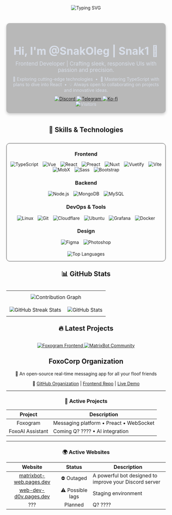 <!-- Animated Welcome Banner -->
<p align="center">
  <img src="https://readme-typing-svg.demolab.com?font=Jersey+20&size=50&duration=3000&pause=5000&color=F74936&center=true&vCenter=true&random=true&width=435&separator=%3C&lines=Welcome+to+my+profile%3CNice+to+meet+you" alt="Typing SVG" />
</p>

<div style="max-width: 900px; margin: 40px auto; background: rgba(24, 24, 24, 0.30); color: #D8DEE9; border-radius: 10px; padding: 20px; box-shadow: 0 4px 8px rgba(0,0,0,0.2); display: flex; flex-direction: column; align-items: center; text-align: center;">
  <div style="width: 100%;">
    <h1 style="font-size:2.4em; margin-bottom: 10px;">Hi, I'm <strong>@SnakOleg | Snak1</strong> 👋</h1>
    <p style="font-size:1.2em; margin: 10px 0;">
      Frontend Developer | Crafting sleek, responsive UIs with passion and precision.
    </p>
    <p style="font-size:1em; margin: 10px 0;">
      👀 Exploring cutting-edge technologies &nbsp;&bull;&nbsp; 🌱 Mastering TypeScript with plans to dive into React &nbsp;&bull;&nbsp; 💡 Always open to collaborating on projects and innovative ideas.
    </p>
    <!-- Socials Buttons  -->
    <a href="https://discord.com/users/468033389786824734" target="_blank">
      <img src="https://img.shields.io/badge/Discord-Snak1-7289DA?style=for-the-badge&logo=discord&logoColor=white" alt="Discord">
    </a>
    <a href="https://t.me/The_Nikeri" target="_blank">
      <img src="https://img.shields.io/badge/Telegram-@The__Nikeri-26A5E4?style=for-the-badge&logo=telegram&logoColor=white" alt="Telegram">
    </a>
    <a href="https://ko-fi.com/snakoleg" target="_blank">
      <img src="https://img.shields.io/badge/Buy me a coffee-FF5CA1?style=for-the-badge&logo=ko-fi&logoColor=white" alt="Ko-fi">
    </a>
  </div>
  <div align="center">
    <img src="https://count.getloli.com/get/@SnakOleg?theme=rule34" alt="Visitors">
  </div>
</div>


<!-- Skills Section -->
<h2 align="center">🚀 Skills & Technologies</h2>
<div align="center" style="margin-top: 30px; border: 1px solid #444; border-radius: 10px; max-width: 800px; margin-left: auto; margin-right: auto;">
  <!-- Frontend Skills -->
  <h3 style="margin-bottom: 10px;">Frontend</h3>
  <p>
    <img src="https://go-skill-icons.vercel.app/api/icons?i=ts&theme=dark" alt="TypeScript" style="margin: 0 5px;">
    <img src="https://go-skill-icons.vercel.app/api/icons?i=vue&theme=dark" alt="Vue" style="margin: 0 5px;">
    <img src="https://go-skill-icons.vercel.app/api/icons?i=react&theme=dark" alt="React" style="margin: 0 5px;">
    <img src="https://go-skill-icons.vercel.app/api/icons?i=preact&theme=dark" alt="Preact" style="margin: 0 5px;">
    <img src="https://go-skill-icons.vercel.app/api/icons?i=nuxt&theme=dark" alt="Nuxt" style="margin: 0 5px;">
    <img src="https://go-skill-icons.vercel.app/api/icons?i=vuetify&theme=dark" alt="Vuetify" style="margin: 0 5px;">
    <img src="https://go-skill-icons.vercel.app/api/icons?i=vite&theme=dark" alt="Vite" style="margin: 0 5px;">
     <img src="https://go-skill-icons.vercel.app/api/icons?i=mobx&theme=dark" alt="MobX" style="margin: 0 5px;">
    <img src="https://go-skill-icons.vercel.app/api/icons?i=sass&theme=dark" alt="Sass" style="margin: 0 5px;">
    <img src="https://go-skill-icons.vercel.app/api/icons?i=bootstrap&theme=dark" alt="Bootstrap" style="margin: 0 5px;">
  </p>
  <!-- Backend Skills -->
  <h3>Backend</h3>
  <p>
    <img src="https://go-skill-icons.vercel.app/api/icons?i=nodejs&theme=dark" alt="Node.js" style="margin: 0 5px;">
    <img src="https://go-skill-icons.vercel.app/api/icons?i=mongodb&theme=dark" alt="MongoDB" style="margin: 0 5px;">
    <img src="https://go-skill-icons.vercel.app/api/icons?i=mysql&theme=dark" alt="MySQL" style="margin: 0 5px;">
  </p>
  <!-- DevOps & Tools -->
  <h3>DevOps & Tools</h3>
  <p>
    <img src="https://go-skill-icons.vercel.app/api/icons?i=linux&theme=dark" alt="Linux" style="margin: 0 5px;">
    <img src="https://go-skill-icons.vercel.app/api/icons?i=git&theme=dark" alt="Git" style="margin: 0 5px;">
    <img src="https://go-skill-icons.vercel.app/api/icons?i=cloudflare&theme=dark" alt="Cloudflare" style="margin: 0 5px;">
    <img src="https://go-skill-icons.vercel.app/api/icons?i=ubuntu&theme=dark" alt="Ubuntu" style="margin: 0 5px;">
    <img src="https://go-skill-icons.vercel.app/api/icons?i=grafana&theme=dark" alt="Grafana" style="margin: 0 5px;">
    <img src="https://go-skill-icons.vercel.app/api/icons?i=docker&theme=dark" alt="Docker" style="margin: 0 5px;">
  </p>
  <!-- Design -->
  <h3>Design</h3>
  <p>
    <img src="https://go-skill-icons.vercel.app/api/icons?i=figma&theme=dark" alt="Figma" style="margin: 0 5px;">
    <img src="https://go-skill-icons.vercel.app/api/icons?i=photoshop&theme=dark" alt="Photoshop" style="margin: 0 5px;">
  </p>
  
  <!-- Top Languages Stats -->
  <p style="margin-top: 20px;">
    <img src="https://github-readme-stats-ten-navy-50.vercel.app/api/wakatime/?username=SnakOleg&layout=compact&card_width=700&theme=whatsapp_dark2&border_color=595959&orgs=foxocorp&langs_count=8&hide=python" alt="Top Languages">
  </p>
</div>

<!-- GitHub Stats Section -->
<h2 align="center" style="margin-top: 25px; padding-bottom: 15px">📊 GitHub Stats</h2>
<table align="center" style="border-collapse: collapse;">
  <tr>
    <td colspan="2" align="center" style="padding: 10px;">
      <img src="https://github-readme-activity-graph.vercel.app/graph?username=SnakOleg&theme=github-compact&height=450&area=true&border_color=595959" alt="Contribution Graph">
    </td>
  </tr>
  <tr>
    <td align="center" style="padding: 10px;">
      <img src="https://streak-stats.demolab.com?user=SnakOleg&theme=whatsapp-dark2" alt="GitHub Streak Stats">
    </td>
    <td align="center" style="padding: 10px;">
      <img src="https://github-readme-stats-ten-navy-50.vercel.app/api?username=snakoleg&show_icons=true&theme=whatsapp_dark2&count_private=true&include_all_commits=true" alt="GitHub Stats">
    </td>
  </tr>
</table>

<!-- Latest Projects Section -->
<h2 align="center" style="margin-top: 25px; padding-bottom: 15px">🔥 Latest Projects</h2>
<div align="center">
  <a href="https://github.com/foxocorp/foxogram-frontend">
    <img src="https://github-readme-stats-ten-navy-50.vercel.app/api/pin/?username=foxocorp&repo=foxogram-frontend&theme=whatsapp_dark2" alt="Foxogram Frontend">
  </a>
  <a href="https://github.com/foxocorp/foxomoji">
    <img src="https://github-readme-stats-ten-navy-50.vercel.app/api/pin/?username=foxocorp&repo=Foxomoji&theme=whatsapp_dark2" alt="MatrixBot Community">
  </a>
</div>

<div align="center">
  
<h2>FoxoCorp Organization</h2>
🚀 An open-source real-time messaging app for all your floof friends

🔗 [GitHub Organization](https://github.com/foxocorp) | [Frontend Repo](https://github.com/foxocorp/foxogram-frontend) | [Live Demo](https://app.foxogram.su)

---

### 📌 Active Projects

| **Project**         | **Description**                         |
|:-------------------:|-----------------------------------------|
| Foxogram            | Messaging platform • Preact • WebSocket |
| FoxoAI Assistant    | Coming Q? ???? • AI integration         |

---

### 🌍 Active Websites

| **Website**                                                         | **Status**          | **Description**                                              |
|:-------------------------------------------------------------------:|:-------------------:|--------------------------------------------------------------|
| [matrixbot-web.pages.dev](https://matrixbot-web.pages.dev)          | ⛔ Outaged          | A powerful bot designed to improve your Discord server       |
| [web-dev-d0v.pages.dev](https://web-dev-d0v.pages.dev)              | ⚠️ Possible lags    | Staging environment                                          |
| ???                                                                 | Planned              | Q? ????                                                     |

</div>
